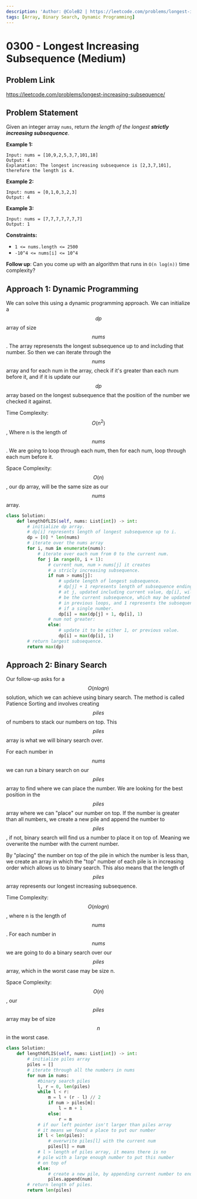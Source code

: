 ```yaml
---
description: 'Author: @ColeB2 | https://leetcode.com/problems/longest-increasing-subsequence/'
tags: [Array, Binary Search, Dynamic Programming]
---
```


# 0300 - Longest Increasing Subsequence (Medium)

## Problem Link

https://leetcode.com/problems/longest-increasing-subsequence/

## Problem Statement

Given an integer array `nums`, return _the length of the longest **strictly increasing subsequence**_.

**Example 1:**

```
Input: nums = [10,9,2,5,3,7,101,18]
Output: 4
Explanation: The longest increasing subsequence is [2,3,7,101], therefore the length is 4.
```

**Example 2:**

```
Input: nums = [0,1,0,3,2,3]
Output: 4
```

**Example 3:**

```
Input: nums = [7,7,7,7,7,7,7]
Output: 1
```

**Constraints:**

- `1 <= nums.length <= 2500`
- `-10^4 <= nums[i] <= 10^4`

**Follow up**: Can you come up with an algorithm that runs in `O(n log(n))` time complexity?

## Approach 1: Dynamic Programming

We can solve this using a dynamic programming approach. We can initialize a $$dp$$ array of size $$nums$$. The array represensts the longest subsequence up to and including that number. So then we can iterate through the $$nums$$ array and for each num in the array, check if it's greater than each num before it, and if it is update our $$dp$$ array based on the longest subsequence that the position of the number we checked it against.

Time Complexity: $$O(n^2)$$, Where n is the length of $$nums$$. We are going to loop through each num, then for each num, loop through each num before it.

Space Complexity: $$O(n)$$, our dp array, will be the same size as our $$nums$$ array.

<Tabs>
<TabItem value="python" label="Python">
<SolutionAuthor name="@ColeB2"/>

```py
class Solution:
    def lengthOfLIS(self, nums: List[int]) -> int:
        # initialize dp array.
        # dp[i] represents length of longest subsequence up to i.
        dp = [0] * len(nums)
        # iterate over the nums array
        for i, num in enumerate(nums):
            # iterate over each num from 0 to the current num.
            for j in range(0, i + 1):
                # current num, num > nums[j] it creates 
                # a stricly increasing subsequence.
                if num > nums[j]:
                    # update length of longest subsequence.
                    # dp[j] + 1 represents length of subsequence ending
                    # at j, updated including current value, dp[i], will
                    # be the current subsequence, which may be updated
                    # in previous loops, and 1 represents the subsequence
                    # if a single number.
                    dp[i] = max(dp[j] + 1, dp[i], 1)
                # num not greater:
                else:
                    # update it to be either 1, or previous value.
                    dp[i] = max(dp[i], 1)
        # return largest subsequence.
        return max(dp)
```

</TabItem>
</Tabs>

## Approach 2: Binary Search

Our follow-up asks for a $$O(nlogn)$$ solution, which we can achieve using binary search. The method is called Patience Sorting and involves creating $$piles$$ of numbers to stack our numbers on top. This $$piles$$ array is what we will binary search over. 

For each number in $$nums$$ we can run a binary search on our $$piles$$ array to find where we can place the number. We are looking for the best position in the $$piles$$ array where we can "place" our number on top. If the number is greater than all numbers, we create a new pile and append the number to $$piles$$, if not, binary search will find us a number to place it on top of. Meaning we overwrite the number with the current number.

By "placing" the number on top of the pile in which the number is less than, we create an array in which the "top" number of each pile is in increasing order which allows us to binary search. This also means that the length of $$piles$$ array represents our longest increasing subsequence.

Time Complexity: $$O(nlogn)$$, where n is the length of $$nums$$. For each number in $$nums$$ we are going to do a binary search over our $$piles$$ array, which in the worst case may be size n.

Space Complexity: $$O(n)$$, our $$piles$$ array may be of size $$n$$ in the worst case.

<Tabs>
<TabItem value="python" label="Python">
<SolutionAuthor name="@ColeB2"/>

```py
class Solution:
    def lengthOfLIS(self, nums: List[int]) -> int:
        # initialize piles array
        piles = []
        # iterate through all the numbers in nums
        for num in nums:
            #binary search piles
            l, r = 0, len(piles)
            while l < r:
                m = l + (r - l) // 2
                if num > piles[m]:
                    l = m + 1
                else:
                    r = m
            # if our left pointer isn't larger than piles array
            # it means we found a place to put our number
            if l < len(piles):
                # overwrite piles[l] with the current num
                piles[l] = num
            # l > length of piles array, it means there is no
            # pile with a large enough number to put this number
            # on top of
            else:
                # create a new pile, by appending current number to end.
                piles.append(num)
        # return length of piles.
        return len(piles)
```

</TabItem>
</Tabs>
